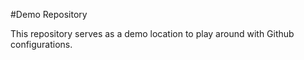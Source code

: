 #Demo Repository

This repository serves as a demo location to play around with Github configurations.


